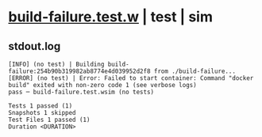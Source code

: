 # [build-failure.test.w](../../../../../../tests/sdk_tests/container/build-failure.test.w) | test | sim

## stdout.log
```log
[INFO] (no test) | Building build-failure:254b90b319982ab8774e4d039952d2f8 from ./build-failure...
[ERROR] (no test) | Error: Failed to start container: Command "docker build" exited with non-zero code 1 (see verbose logs)
pass ─ build-failure.test.wsim (no tests)

Tests 1 passed (1)
Snapshots 1 skipped
Test Files 1 passed (1)
Duration <DURATION>
```

